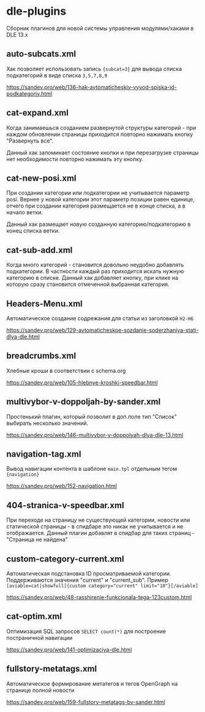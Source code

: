 # dle-plugins
Сборник плагинов для новой системы управления модулями/хаками в DLE 13.x

## auto-subcats.xml
Хак позволяет использовать запись `{subcat=3}` для вывода списка подкатегорий в виде списка `3,5,7,8,9`

https://sandev.pro/web/136-hak-avtomaticheskiy-vyvod-spiska-id-podkategoriy.html

## cat-expand.xml
Когда занимаешься созданием развернутой структуры категорий - при каждом обновлении страницы приходится повторно нажимать кнопку "Развернуть все".

Данный хак запоминает состояние кнопки и при перезагрузке страницы нет необходимости повторно нажимать эту кнопку.

## cat-new-posi.xml
При создании категории или подкатегории не учитывается параметр posi. Вернее у новой категории этот параметр позиции равен единице, отчего при создании категория размещается не в конце списка, а в начало ветки.

Данный хак размещает новую созданную категорию/подкатегорию в конец списка ветки.

## cat-sub-add.xml
Когда много категорий - становится довольно неудобно добавлять подкатегории. В частности каждый раз приходится искать нужную категорию в списке.
Данный хак добавляет кнопку, при клике на которую сразу становится отмеченной выбранная категория.

## Headers-Menu.xml
Автоматическое создание содрежания для статьи из заголовкой `H2-H6`

https://sandev.pro/web/129-avtomaticheskoe-sozdanie-soderzhaniya-stati-dlya-dle.html

## breadcrumbs.xml
Хлебные кроши в соответствии с schema.org

https://sandev.pro/web/105-hlebnye-kroshki-speedbar.html

## multivybor-v-doppoljah-by-sander.xml
Простенький плагин, который позволит в доп.поле тип "Список" выбирать несколько значений.

https://sandev.pro/web/146-multivybor-v-doppolyah-dlya-dle-13.html

## navigation-tag.xml
Вывод навигации контента в шаблоне `main.tpl` отдельным тегом `{navigation}`

https://sandev.pro/web/152-navigation.html

## 404-stranica-v-speedbar.xml
При переходе на страницу не существующей категории, новости или статической страницы - в спидбаре это никак не учитывается и не отображается. Данный плагин добавлят в спидбар для таких страниц - "Страница не найдена"

## custom-category-current.xml
Автоматическая подстановка ID просматриваемой категории. Поддерживаются значения "current" и "current_sub".
Пример `[aviable=cat|showfull]{custom category="current" limit="10"}[/aviable]`

https://sandev.pro/web/48-rasshirenie-funkcionala-tega-123custom.html

## cat-optim.xml
Оптимизация SQL запросов `SELECT count(*)` для построение постраничной навигации

https://sandev.pro/web/141-optimizaciya-dle.html

## fullstory-metatags.xml
Автоматическое формирование метатегов и тегов OpenGraph на странице полной новости

https://sandev.pro/web/159-fullstory-metatags-by-sander.html
